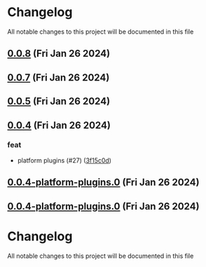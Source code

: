 
# Changelog

All notable changes to this project will be documented in this file


## [0.0.8](https://github.com/cp-utils/gitversion/compare/v0.0.7...v0.0.8) (Fri Jan 26 2024)

## [0.0.7](https://github.com/cp-utils/gitversion/compare/0.0.6...0.0.7) (Fri Jan 26 2024)

## [0.0.5](https://github.com/not_initialized/not_initialized/compare/0.0.4...0.0.5) (Fri Jan 26 2024)

## [0.0.4](https://github.com///compare/0.0.3...0.0.4) (Fri Jan 26 2024)

### feat

* platform plugins (#27) ([3f15c0d](https://github.com///commit/3f15c0d0555dcb985d7e36dc91f5d7f753e45f13))

## [0.0.4-platform-plugins.0](https://github.com/cp-utils/gitversion/compare/0.0.3...0.0.4-platform-plugins.0) (Fri Jan 26 2024)

## [0.0.4-platform-plugins.0](https://github.com/cp-utils/gitversion/compare/0.0.3...0.0.4-platform-plugins.0) (Fri Jan 26 2024)


# Changelog

All notable changes to this project will be documented in this file

